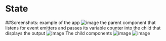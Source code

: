 # State
##Screenshots:
example of the app
![image](https://user-images.githubusercontent.com/40246928/191336583-4c4c956d-a643-4b05-960f-b1906baa6ab3.png)
the parent component that listens for event emitters and passes its variable counter into the child that displays the output
![image](https://user-images.githubusercontent.com/40246928/191336666-9eb93e95-4d08-4e21-a718-7908b6c1abbd.png)
The child components
![image](https://user-images.githubusercontent.com/40246928/191336701-af3225a6-685d-44de-a079-d65445b5a4a2.png)
![image](https://user-images.githubusercontent.com/40246928/191336759-6f377aa5-fa35-47f8-8f36-1d771acee6f8.png)
